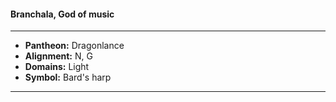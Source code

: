 #### Branchala, God of music
___

- **Pantheon:** Dragonlance
- **Alignment:** N, G
- **Domains:** Light
- **Symbol:** Bard's harp
___
